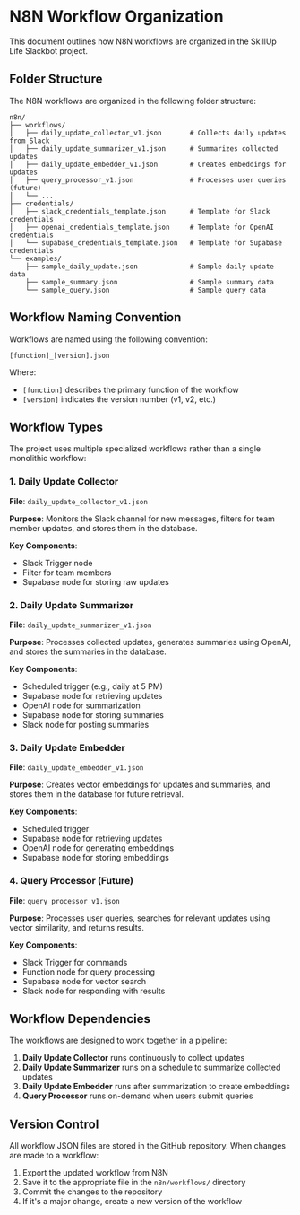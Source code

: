 # N8N Workflow Organization

This document outlines how N8N workflows are organized in the SkillUp Life Slackbot project.

## Folder Structure

The N8N workflows are organized in the following folder structure:

```
n8n/
├── workflows/
│   ├── daily_update_collector_v1.json       # Collects daily updates from Slack
│   ├── daily_update_summarizer_v1.json      # Summarizes collected updates
│   ├── daily_update_embedder_v1.json        # Creates embeddings for updates
│   ├── query_processor_v1.json              # Processes user queries (future)
│   └── ...
├── credentials/
│   ├── slack_credentials_template.json      # Template for Slack credentials
│   ├── openai_credentials_template.json     # Template for OpenAI credentials
│   └── supabase_credentials_template.json   # Template for Supabase credentials
└── examples/
    ├── sample_daily_update.json             # Sample daily update data
    ├── sample_summary.json                  # Sample summary data
    └── sample_query.json                    # Sample query data
```

## Workflow Naming Convention

Workflows are named using the following convention:

```
[function]_[version].json
```

Where:
- `[function]` describes the primary function of the workflow
- `[version]` indicates the version number (v1, v2, etc.)

## Workflow Types

The project uses multiple specialized workflows rather than a single monolithic workflow:

### 1. Daily Update Collector

**File**: `daily_update_collector_v1.json`

**Purpose**: Monitors the Slack channel for new messages, filters for team member updates, and stores them in the database.

**Key Components**:
- Slack Trigger node
- Filter for team members
- Supabase node for storing raw updates

### 2. Daily Update Summarizer

**File**: `daily_update_summarizer_v1.json`

**Purpose**: Processes collected updates, generates summaries using OpenAI, and stores the summaries in the database.

**Key Components**:
- Scheduled trigger (e.g., daily at 5 PM)
- Supabase node for retrieving updates
- OpenAI node for summarization
- Supabase node for storing summaries
- Slack node for posting summaries

### 3. Daily Update Embedder

**File**: `daily_update_embedder_v1.json`

**Purpose**: Creates vector embeddings for updates and summaries, and stores them in the database for future retrieval.

**Key Components**:
- Scheduled trigger
- Supabase node for retrieving updates
- OpenAI node for generating embeddings
- Supabase node for storing embeddings

### 4. Query Processor (Future)

**File**: `query_processor_v1.json`

**Purpose**: Processes user queries, searches for relevant updates using vector similarity, and returns results.

**Key Components**:
- Slack Trigger for commands
- Function node for query processing
- Supabase node for vector search
- Slack node for responding with results

## Workflow Dependencies

The workflows are designed to work together in a pipeline:

1. **Daily Update Collector** runs continuously to collect updates
2. **Daily Update Summarizer** runs on a schedule to summarize collected updates
3. **Daily Update Embedder** runs after summarization to create embeddings
4. **Query Processor** runs on-demand when users submit queries

## Version Control

All workflow JSON files are stored in the GitHub repository. When changes are made to a workflow:

1. Export the updated workflow from N8N
2. Save it to the appropriate file in the `n8n/workflows/` directory
3. Commit the changes to the repository
4. If it's a major change, create a new version of the workflow
